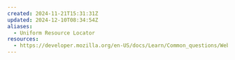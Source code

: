 ```yaml
---
created: 2024-11-21T15:31:31Z
updated: 2024-12-10T08:34:54Z
aliases:
  - Uniform Resource Locator
resources:
  - https://developer.mozilla.org/en-US/docs/Learn/Common_questions/Web_mechanics/What_is_a_URL
---
```


